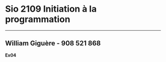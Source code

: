 # Sio 2109 Initiation à la programmation
__________________________________________________________

## William Giguère - 908 521 868

**Ex04**


